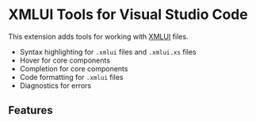 # XMLUI Tools for Visual Studio Code

This extension adds tools for working with [XMLUI](https://docs.xmlui.com) files.

- Syntax highlighting for `.xmlui` files and `.xmlui.xs` files
- Hover for core components
- Completion for core components
- Code formatting for `.xmlui` files
- Diagnostics for errors

## Features
